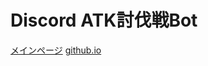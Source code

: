 # Discord ATK討伐戦Bot 
[メインページ](https://starveris.com/toubatsusen)
[github.io](https://ramistarveris.github.io/toubatsusen)
